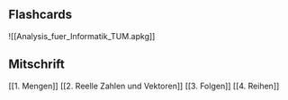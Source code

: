 ## Flashcards
![[Analysis_fuer_Informatik_TUM.apkg]]
## Mitschrift
[[1. Mengen]]
[[2. Reelle Zahlen und Vektoren]]
[[3. Folgen]]
[[4. Reihen]]